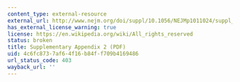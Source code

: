 ```yaml
---
content_type: external-resource
external_url: http://www.nejm.org/doi/suppl/10.1056/NEJMp1011024/suppl_file/nejmp1011024_appendix2.pdf
has_external_license_warning: true
license: https://en.wikipedia.org/wiki/All_rights_reserved
status: broken
title: Supplementary Appendix 2 (PDF)
uid: 4c6fc873-7af6-4f16-b84f-f709b4169486
url_status_code: 403
wayback_url: ''
---
```

